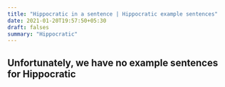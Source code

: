 ```yaml
---
title: "Hippocratic in a sentence | Hippocratic example sentences"
date: 2021-01-20T19:57:50+05:30
draft: falses
summary: "Hippocratic"
---
```

## Unfortunately, we have no example sentences for Hippocratic                 
